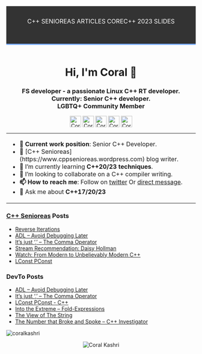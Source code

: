 <style>
    header {
  background: #333;
  color: #fff;
  padding-top: 30px;
  min-height: 70px;
  border-bottom: #77aaff 3px solid;
}

header a {
  color: #fff;
  text-decoration: none;
  text-transform: uppercase;
  font-size: 16px;
}
</style>
<header>
    <a href="https://coralkashri.github.io/Cpp-Senioreas-All-Articles/">C++ Senioreas Articles</a>
    <a href="https://coralkashri.github.io/from-a-modern-to-an-unbelievably-modern-cpp/">CoreC++ 2023 Slides</a>
</header>
<h1 align="center">Hi, I'm Coral 👋</h1>
<h3 align="center">FS developer - a passionate Linux C++ RT developer.<br>Currently: Senior C++ developer.<br>LGBTQ+ Community Member</h3>

<p align="center">
<a href="https://dev.to/coralkashri" target="blank"><img align="center" src="https://cdn.jsdelivr.net/npm/simple-icons@3.0.1/icons/dev-dot-to.svg" alt="Coral Kashri" height="30" width="30" /></a>
<a href="https://twitter.com/koralkashri" target="blank"><img align="center" src="https://cdn.jsdelivr.net/npm/simple-icons@3.0.1/icons/twitter.svg" alt="Coral Kashri" height="30" width="30" /></a>
<a href="https://www.linkedin.com/in/coral-kashri-330b41162/" target="blank"><img align="center" src="https://cdn.jsdelivr.net/npm/simple-icons@3.0.1/icons/linkedin.svg" alt="Coral Kashri" height="30" width="30" /></a>
<a href="https://stackoverflow.com/users/8038186" target="blank"><img align="center" src="https://cdn.jsdelivr.net/npm/simple-icons@3.0.1/icons/stackoverflow.svg" alt="Coral Kashri" height="30" width="30" /></a>
<a href="https://www.reddit.com/u/CoralKashri?utm_medium=android_app&utm_source=share" target="blank"><img align="center" src="https://cdn.jsdelivr.net/npm/simple-icons@3.0.1/icons/reddit.svg" alt="Coral Kashri" height="30" width="30" /></a>
</p>

<table border="0">
    <tbody>
        <td>
            <ul>
                <li><b>💼 Current work position</b>: Senior C++ Developer.</li>
                <li>🔭 [C++ Senioreas](https://www.cppsenioreas.wordpress.com) blog writer.</li>
                <li>🌱 I’m currently learning <b>C++20/23 techniques</b>.</li>
                <li>👯 I’m looking to collaborate on a C++ compiler writing.</li>
                <li><b>📫 How to reach me</b>: Follow on <a href="https://twitter.com/intent/user?&region=follow&screen_name=koralkashri&tw_p=followbutton">twitter</a> Or <a href="mailto:coralkashri@gmail.com">direct message</a>.</li>
                <li>💬 Ask me about <b>C++17/20/23</b></li>
            </ul>
        </td>
    </tbody>
</table>

### [C++ Senioreas](https://cppsenioreas.wordpress.com/) Posts
<!-- CPP-SENIOREAS-POSTS:START -->
- [Reverse Iterations](https://cppsenioreas.wordpress.com/2025/01/01/reverse-iterations-cpp/)
- [ADL – Avoid Debugging Later](https://cppsenioreas.wordpress.com/2024/12/20/adl-avoid-debugging-later/)
- [It’s just ‘,’ – The Comma Operator](https://cppsenioreas.wordpress.com/2024/10/21/its-just-comma-the-comma-operator-cpp/)
- [Stream Recommendation: Daisy Hollman](https://cppsenioreas.wordpress.com/2024/10/08/stream-recommendation-daisy-hollman/)
- [Watch: From Modern to Unbelievably Modern C++](https://cppsenioreas.wordpress.com/2023/09/26/watch-from-modern-to-unbelievably-modern-c/)
- [LConst PConst](https://cppsenioreas.wordpress.com/2023/07/17/lconst-pconst/)
<!-- CPP-SENIOREAS-POSTS:END -->

### DevTo Posts
<!-- DevTo-POSTS:START -->
- [ADL – Avoid Debugging Later](https://dev.to/coralkashri/adl-avoid-debugging-later-3dk1)
- [It’s just ‘,’ – The Comma Operator](https://dev.to/coralkashri/its-just-the-comma-operator-2667)
- [LConst PConst - C++](https://dev.to/coralkashri/lconst-pconst-bke)
- [Into the Extreme – Fold-Expressions](https://dev.to/coralkashri/into-the-extreme-fold-expressions-cfl)
- [The View of The String](https://dev.to/coralkashri/the-view-of-the-string-1895)
- [The Number that Broke and Spoke – C++ Investigator](https://dev.to/coralkashri/the-number-that-broke-and-spoke-c-investigator-o97)
<!-- DevTo-POSTS:END -->

<!--<p>
         <img align="right" src="https://github-readme-stats.vercel.app/api/top-langs/?username=coralkashri&layout=compact&hide=html" alt="coralkashri" />
</p>-->
<p><img align="center" src="https://github-readme-stats.vercel.app/api?username=coralkashri&show_icons=true" alt="coralkashri" /></p>
<p align="center"> <img src="https://komarev.com/ghpvc/?username=coralkashri" alt="Coral Kashri" /> </p>

